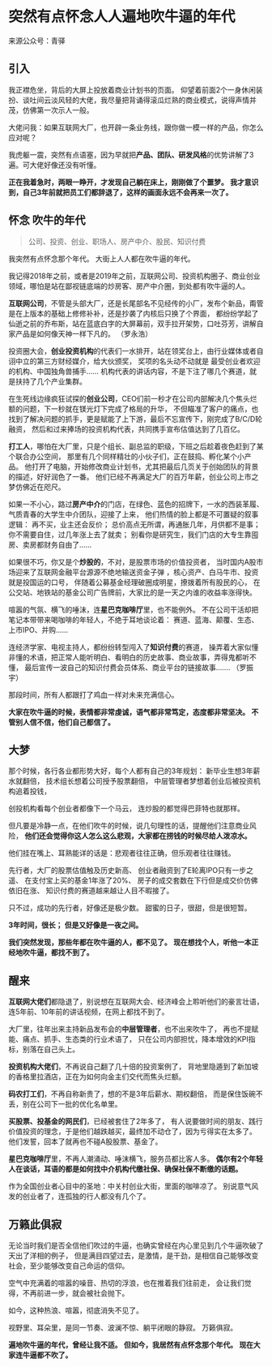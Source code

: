 # 突然有点怀念人人遍地吹牛逼的年代
来源公众号：青驿

## 引入

我正襟危坐，背后的大屏上投放着商业计划书的页面。
仰望着前面2个一身休闲装扮、谈吐间云淡风轻的大佬，我尽量把背诵得滚瓜烂熟的商业模式，说得声情并茂，仿佛第一次示人一般。

大佬问我：如果互联网大厂，也开辟一条业务线，跟你做一模一样的产品，你怎么应对呢？

我虎躯一震，突然有点语塞，因为早就把**产品、团队、研发风格**的优势讲解了3遍。可大佬好像还没有听懂。

**正在我着急时，两眼一睁开，才发现自己躺在床上，刚刚做了个噩梦。**
**我才意识到，自己3年前就把员工们都辞退了，这样的画面永远不会再来一次了。**

## 怀念 吹牛的年代
> 公司、投资、创业、职场人、房产中介、股民、知识付费

我突然有点怀念那个年代。
大街上人人都在吹牛逼的年代。

我记得2018年之前，或者是2019年之前，互联网公司、投资机构圈子、商业创业领域，哪怕是站在鄙视链底端的炒房客、房产中介圈，到处都有吹牛逼的人。

**互联网公司**，不管是头部大厂，还是长尾部名不见经传的小厂，发布个新品，甭管是在上版本的基础上修修补补，还是抄袭了内核后只换了个界面，
都纷纷学起了仙逝之前的乔布斯，站在蓝底白字的大屏幕前，双手拉开架势，口吐芬芳，讲解自家产品是如何像天神一样下凡的。
（罗永浩）

投资圈大会，**创业投资机构**的代表们一水排开，站在领奖台上，由行业媒体或者自诩中立的第三方财经媒介，给大伙颁奖，
奖项的名头动不动就是 最受创业者欢迎的机构、中国独角兽捕手……
机构代表的讲话内容，不是下注了哪几个赛道，就是扶持了几个产业集群。

在生死线边缘疯狂试探的**创业公司**，CEO们前一秒才在公司内部解决几个焦头烂额的问题，下一秒就在镁光灯下完成了格局的升华，
不但瞄准了客户的痛点，也找到了解决问题的抓手，更是赋能了上下游，最后不忘宣传下，刚完成了B/C/D轮融资，
然后和过来捧场的投资机构代表，共同携手宣布估值达到了几百亿。

**打工人**，哪怕在大厂里，只是个组长、副总监的职级，下班之后趁着夜色赶到了某个联合办公空间，
那里有几个同样精壮的小伙子们，正在鼓捣、孵化某个小产品。
他打开了电脑，开始修改商业计划书，尤其把最后几页关于创始团队的背景的描述，好好润色了一番。
他们已经不再满足大厂的百万年薪，创业公司上市之梦仿佛近在咫尺。

如果一不小心，路过**房产中介**的门店，在绿色、蓝色的招牌下，一水的西装革履、气质青春的大学生中介团队，迎接了上来，
他们热情的脸上都是不可置疑的叙事逻辑：
再不买，业主还会反价；
总价高点无所谓，再通胀几年，月供都不是事；
你不需要自住，过几年涨上去了就卖；
别看你是研究生，我们门店的大专生靠囤房、卖房都财务自由了……

如果很不巧，你又是个**炒股的**，不对，是股票市场的价值投资者，
当时国内A股市场迎来了互联网金融平台源源不绝地输送资金子弹 ，核心资产、白马牛市、投资就是投国运的口号，
伴随着公募基金经理破圈成明星，撩拨着所有股民的心，
在公交站、地铁站的基金公司广告牌前，大家比的是一天之内谁的收益率涨得快。

喧嚣的气氛、横飞的唾沫，连**星巴克咖啡厅**里，也不能例外。
不在公司干活却把笔记本带带来喝咖啡的年轻人，不绝于耳地谈论着：
赛道、蓝海、颠覆、生态、上市IPO、并购……

连经济学家、电视主持人，都纷纷转型闯入了**知识付费**的赛道，
操弄着大家似懂非懂的术语，把正常人能听明白、看明白的历史故事、商业故事，弄得鬼都听不懂，
最后宣传一波自己的知识付费会员体系、商业平台的链接故事…….
（罗振宇）

那段时间，所有人都跟打了鸡血一样对未来充满信心。

**大家在吹牛逼的时候，表情都非常虔诚，语气都非常笃定，态度都非常坚决。**
**不管别人信不信，他们自己都信了。**

## 大梦
那个时候，各行各业都形势大好，每个人都有自己的3年规划：
新毕业生想3年薪水就翻倍，
技术组长想着公司授予股票翻倍，
中层管理者梦想着创业后被投资机构追着投钱，

创投机构看每个创业者都像下一个马云，
连炒股的都觉得巴菲特也就那样。

但凡要是冷静一点，在他们吹牛的时候，说几句理性的话，提醒他们注意商业风险，
**他们还会觉得你这人怎么这么悲观，大家都在捞钱的时候尽给人泼凉水。**

他们挂在嘴上、耳熟能详的话是：悲观者往往正确，但乐观者往往赚钱。

先行者，大厂的股票估值触及历史新高、
创业者融资到了E轮离IPO只有一步之遥、
在支付宝上买的基金1年涨了20%、
房子的成交套数在下行但是成交价仿佛依旧在涨、
知识付费的赛道越来越让人目不暇接了。

只不过，成功的先行者，好像还是极少数。
甜蜜的日子，很甜，但是很短暂。

**3年时间，很长；**
**但是又好像是一夜之间。**

**我们突然发现，那些年都在吹牛逼的人，都不见了。**
**现在想找个人，听他一本正经地吹牛逼，都找不到了。**

## 醒来

**互联网大佬们**都隐退了，别说想在互联网大会、经济峰会上聆听他们的豪言壮语，连5年前、10年前的讲话视频，在网上都找不到了。

大厂里，往年出来主持新品发布会的**中层管理者**，也不出来吹牛了，
再也不提赋能、痛点、抓手、生态类的行业术语了，
只在公司内部担忧，降本增效的KPI指标，别落在自己头上。

**投资机构大佬们**，不再说自己翻了几十倍的投资案例了，
背地里隐遁到了新加坡的香格里拉酒店，正在为如何向金主们交代而焦头烂额。

**码农打工们**，不再自称新贵了，想的不是3年后薪水、期权翻倍，
而是保住饭碗不丢，别在公司下一批的优化名单里。

**买股票、投基金的网民们**，已经被套住了2年多了，
有人说要做时间的朋友、践行价值投资的理念，于是他们越跌越买，最终加不动仓了，因为亏得实在太多了。
他们发誓，回本了就再也不碰A股股票、基金了。

**星巴克咖啡厅**里，不再人潮涌动、唾沫横飞，服务员都比客人多。
**偶尔有2个年轻人在谈话，耳语的都是如何找中介机构代缴社保、确保社保不断缴的话题。**

作为全国创业者心目中的圣地：中关村创业大街，里面的咖啡凉了。
别说意气风发的创业者了，连孤独的行人都没有几个了。

## 万籁此俱寂
无论当时我们是否全信他们吹过的牛逼，也确实曾经在内心里见到几个牛逼吹破了天出了洋相的例子，
但是满目四望过去，是激情，是干劲，是相信自己能够改变社会，至少能够改变自己命运的信仰。

空气中充满着的喧嚣的噪音、热切的浮浪，也在推着我们往前走，
会让我们觉得，不再前进一步，就会被社会抛下。

如今，这种热浪、喧嚣，彻底消失不见了。

视野里、耳朵里，是同一节奏、波澜不惊、躺平闭眼的静寂。
万籁俱寂。

**遍地吹牛逼的年代，曾经让我不适。**
**但如今，我居然有点怀念那个年代。**
**现在大家连牛逼都不吹了。**

